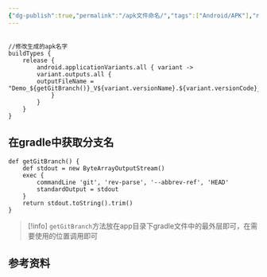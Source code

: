 ```yaml
---
{"dg-publish":true,"permalink":"/apk文件命名/","tags":["Android/APK"],"noteIcon":""}
---
```


## 

```
//修改生成的apk名字  
buildTypes {  
    release {
	    android.applicationVariants.all { variant ->  
	    variant.outputs.all {  
        outputFileName = "Demo_${getGitBranch()}_V${variant.versionName}.${variant.versionCode}_${variant.buildType.name}.apk"  
		    }  
		}
    }
}

```


## 在gradle中获取分支名
```
def getGitBranch() {  
    def stdout = new ByteArrayOutputStream()  
    exec {  
        commandLine 'git', 'rev-parse', '--abbrev-ref', 'HEAD'  
        standardOutput = stdout  
    }  
    return stdout.toString().trim()  
}
```

>[!info]
>`getGitBranch`方法放在app目录下gradle文件中的最外层即可，在需要使用的位置调用即可
## 参考资料